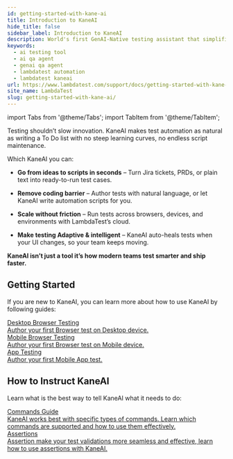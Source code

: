 ```yaml
---
id: getting-started-with-kane-ai
title: Introduction to KaneAI
hide_title: false
sidebar_label: Introduction to KaneAI
description: World's first GenAI-Native testing assistant that simplifies end-to-end automation testing for web, mobile, and cloud apps, using natural language.
keywords:
  - ai testing tool
  - ai qa agent
  - genai qa agent
  - lambdatest automation
  - lambdatest kaneai
url: https://www.lambdatest.com/support/docs/getting-started-with-kane-ai
site_name: LambdaTest
slug: getting-started-with-kane-ai/
---
```


import Tabs from '@theme/Tabs';
import TabItem from '@theme/TabItem';

<script type="application/ld+json"
      dangerouslySetInnerHTML={{ __html: JSON.stringify({
       "@context": "https://schema.org",
        "@type": "BreadcrumbList",
        "itemListElement": [{
          "@type": "ListItem",
          "position": 1,
          "name": "Home",
          "item": "https://www.lambdatest.com"
        },{
          "@type": "ListItem",
          "position": 2,
          "name": "Support",
          "item": "https://www.lambdatest.com/support/docs/"
        },{
          "@type": "ListItem",
          "position": 3,
          "name": "Getting Started With KaneAI on LambdaTest",
          "item": "https://www.lambdatest.com/support/docs/getting-started-with-kane-ai"
        }]
      })
    }}
></script>
Testing shouldn’t slow innovation. KaneAI makes test automation as natural as writing a To Do list with no steep learning curves, no endless script maintenance.

Which KaneAI you can:

- **Go from ideas to scripts in seconds** – Turn Jira tickets, PRDs, or plain text into ready-to-run test cases.

- **Remove coding barrier** – Author tests with natural language, or let KaneAI write automation scripts for you.

- **Scale without friction** – Run tests across browsers, devices, and environments with LambdaTest’s cloud.

- **Make testing Adaptive & intelligent** – KaneAI auto-heals tests when your UI changes, so your team keeps moving.

**KaneAI isn’t just a tool it’s how modern teams test smarter and ship faster.**

## Getting Started
If you are new to KaneAI, you can learn more about how to use KaneAI by following guides:

<nav class="pagination-nav" aria-label="Docs pages">
  <a class="pagination-nav__link" href="/support/docs/author-your-first-desktop-browser-test/">
    <div class="pagination-nav__item">
      <div style={{size: '200px', color: '#2f81f7'}}>
        Desktop Browser Testing
      </div>
      <div class="pagination-nav__sublabel">
        Author your first Browser test on Desktop device. 
      </div>
    </div>
  </a>
    <a class="pagination-nav__link" href="/support/docs/author-your-first-mobile-browser-test/">
    <div class="pagination-nav__item">
      <div class="pagination-nav__label" style={{color: '#2f81f7'}}>
        Mobile Browser Testing
      </div>
      <div class="pagination-nav__sublabel">
        Author your first Browser test on Mobile device. 
      </div>
    </div>
  </a>
  <a class="pagination-nav__link" href="/support/docs/author-your-first-mobile-app-test/">
    <div class="pagination-nav__item">
      <div class="pagination-nav__label" style={{color: '#2f81f7'}}>
        App Testing
      </div>
      <div class="pagination-nav__sublabel" >
        Author your first Mobile App test. 
      </div>
    </div>
  </a>
</nav>

## How to Instruct KaneAI
Learn what is the best way to tell KaneAI what it needs to do:

<nav class="pagination-nav" aria-label="Docs pages">
  <a class="pagination-nav__link" href="/support/docs/kane-ai-command-guide/">
    <div class="pagination-nav__item">
      <div class="pagination-nav__label" style={{color: '#2f81f7'}}>
        Commands Guide
      </div>
      <div class="pagination-nav__sublabel">
        KaneAI works best with specific types of commands. Learn which commands are supported and how to use them effectively.
      </div>
    </div>
  </a>
  <a class="pagination-nav__link" href="/support/docs/kane-ai-command-guide/#assertions">
    <div class="pagination-nav__item">
      <div class="pagination-nav__label" style={{ color: '#2f81f7'}}>
        Assertions
      </div>
      <div class="pagination-nav__sublabel" >
        Assertion make your test validations more seamless and effective, learn how to use assertions with KaneAI.
      </div>
    </div>
  </a>
</nav>